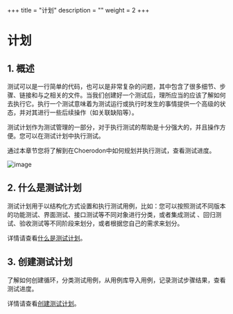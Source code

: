 +++
title = "计划"
description = ""
weight = 2
+++

# 计划

## 1. 概述

测试可以是一行简单的代码，也可以是非常复杂的问题，其中包含了很多细节、步骤、链接和与之相关的文件。当我们创建好一个测试后，理所应当的应该了解如何去执行它。执行一个测试意味着为测试运行或执行时发生的事情提供一个高级的状态，并对其进行一些后续操作（如关联缺陷等）。

测试计划作为测试管理的一部分，对于执行测试的帮助是十分强大的，并且操作方便。您可以在测试计划中执行测试。

通过本章节您将了解到在Choerodon中如何规划并执行测试，查看测试进度。


![image](/docs/user-guide/test/image/TestPlan/TestPlan-01.png)

## 2. 什么是测试计划

测试计划用于以结构化方式设置和执行测试用例，比如：您可以按照测试不同版本的功能测试、界面测试、接口测试等不同对象进行分类，或者集成测试 、回归测试、验收测试等不同阶段来划分，或者根据您自己的需求来划分。

详情请查看[什么是测试计划](./whatis)。

## 3. 创建测试计划

了解如何创建循环，分类测试用例，从用例库导入用例，记录测试步骤结果，查看测试进度。

详情请查看[创建测试计划](./create)。

